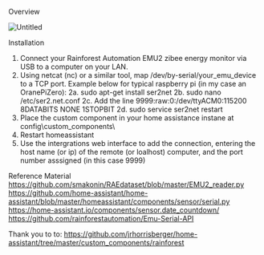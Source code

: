 
Overview

![Untitled](https://user-images.githubusercontent.com/6298301/132909545-06cd73ec-42cf-4233-b32f-67c6f57e10b2.png)


Installation
1. Connect your Rainforest Automation EMU2 zibee energy monitor via USB to a computer on your LAN.
2. Using netcat (nc) or a similar tool, map /dev/by-serial/your_emu_device to a TCP port. Example below for typical raspberry pi (in my case an OranePiZero):
2a. sudo apt-get install ser2net
2b. sudo nano /etc/ser2.net.conf
2c. Add the line 9999:raw:0:/dev/ttyACM0:115200 8DATABITS NONE 1STOPBIT
2d. sudo service ser2net restart
4. Place the custom component in your home assistance instane at config\custom_components\
5. Restart homeassistant
6. Use the intergrations web interface to add the connection, entering the host name (or ip) of the remote (or loalhost) computer, and the port number asssigned (in this case 9999)


Reference Material
https://github.com/smakonin/RAEdataset/blob/master/EMU2_reader.py
https://github.com/home-assistant/home-assistant/blob/master/homeassistant/components/sensor/serial.py
https://home-assistant.io/components/sensor.date_countdown/
https://github.com/rainforestautomation/Emu-Serial-API

Thank you to to:
https://github.com/jrhorrisberger/home-assistant/tree/master/custom_components/rainforest


